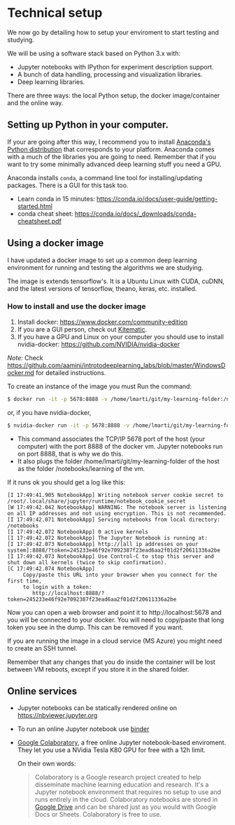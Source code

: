 # Technical setup

We now go by detailing how to setup your enviroment to start testing and studying.

We will be using a software stack based on Python 3.x with:
* Jupyter notebooks with IPython for experiment description support.
* A bunch of data handling, processing and visualization libraries.
* Deep learning libraries.

There are three ways: the local Python setup, the docker image/container and the online way.

## Setting up Python in your computer.

If your are going after this way, I recommend you to install [Anaconda's Python distribution](https://www.anaconda.com/download/) that corresponds to your platform. Anaconda comes with a much of the libraries you are going to need. Remember that if you want to try some minimally advanced deep learning stuff you need a GPU.

Anaconda installs `conda`, a command line tool for installing/updating packages. There is a GUI for this task too.

* Learn conda in 15 minutes: https://conda.io/docs/user-guide/getting-started.html
* conda cheat sheet: https://conda.io/docs/_downloads/conda-cheatsheet.pdf

## Using a docker image

I have updated a docker image to set up a common deep learning environment for running and testing the algorithms we are studying.

The image is extends tensorflow's. It is a Ubuntu Linux with CUDA, cuDNN, and the latest versions of tensorflow, theano, keras, etc. installed.

### How to install and use the docker image

1. Install docker: https://www.docker.com/community-edition
2. If you are a GUI person, check out [Kitematic](https://kitematic.com).
2. If you have a GPU  and Linux on your computer you should use to install nvidia-docker: https://github.com/NVIDIA/nvidia-docker

*Note:* Check https://github.com/aamini/introtodeeplearning_labs/blob/master/WindowsDocker.md for detailed instructions.

To create an instance of the image you must Run the command:
```bash
$ docker run -it -p 5678:8888 -v /home/lmarti/git/my-learning-folder:/notebooks/learning lmarti/dl
```
or, if you have nvidia-docker,
```bash
$ nvidia-docker run -it -p 5678:8888 -v /home/lmarti/git/my-learning-folder:/notebooks/learning lmarti/dl
```

* This command associates the TCP/IP 5678 port of the host (your computer) with the port 8888 of the docker vm. Jupyter notebooks run on port 8888, that is why we do this.
* It also plugs the folder /home/lmarti/git/my-learning-folder of the host as the folder /notebooks/learning of the vm.


If it runs ok you should get a log like this:

```
[I 17:49:41.905 NotebookApp] Writing notebook server cookie secret to /root/.local/share/jupyter/runtime/notebook_cookie_secret
[W 17:49:42.042 NotebookApp] WARNING: The notebook server is listening on all IP addresses and not using encryption. This is not recommended.
[I 17:49:42.071 NotebookApp] Serving notebooks from local directory: /notebooks
[I 17:49:42.072 NotebookApp] 0 active kernels
[I 17:49:42.072 NotebookApp] The Jupyter Notebook is running at:
[I 17:49:42.073 NotebookApp] http://[all ip addresses on your system]:8888/?token=245233e46f92e7092387f23ead6aa2f01d2f20611336a2be
[I 17:49:42.073 NotebookApp] Use Control-C to stop this server and shut down all kernels (twice to skip confirmation).
[C 17:49:42.074 NotebookApp]
     Copy/paste this URL into your browser when you connect for the first time,
     to login with a token:
        http://localhost:8888/?token=245233e46f92e7092387f23ead6aa2f01d2f20611336a2be
```

Now you can open a web browser and point it to http://localhost:5678 and you will be connected to your docker. You will need to copy/paste that long token you see in the dump. This can be removed if you want.

If you are running the image in a cloud service (MS Azure) you might need to create an SSH tunnel.

Remember that any changes that you do inside the container will be lost between VM reboots, except if you store it in the shared folder.

## Online services

* Jupyter notebooks can be statically rendered online on https://nbviewer.jupyter.org
* To run an online Jupyter notebook use [binder](https://mybinder.org)
* [Google Colaboratory](https://colab.research.google.com), a free online Jupyter notebook-based enviroment. They let you use a NVidia Tesla K80 GPU for free with a 12h limit.

  On their own words:
  > Colaboratory is a Google research project created to help disseminate machine learning education and research. It's a Jupyter notebook environment that requires no setup to use and runs entirely in the cloud.
  > Colaboratory notebooks are stored in [Google Drive](https://drive.google.com) and can be shared just as you would with Google Docs or Sheets. Colaboratory is free to use.
